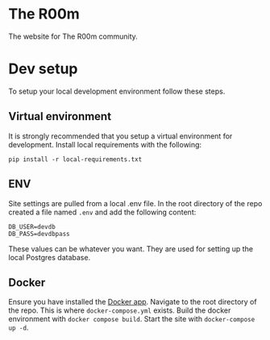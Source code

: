 # The R00m
The website for The R00m community.

# Dev setup
To setup your local development environment follow these steps.

## Virtual environment
It is strongly recommended that you setup a virtual environment for development. Install local requirements with the following:
```
pip install -r local-requirements.txt
```

## ENV
Site settings are pulled from a local .env file. In the root directory of the repo created a file named `.env` and add the following content:
```
DB_USER=devdb
DB_PASS=devdbpass
```
These values can be whatever you want. They are used for setting up the local Postgres database.

## Docker
Ensure you have installed the [Docker app](https://www.docker.com). Navigate to the root directory of the repo. This is where `docker-compose.yml` exists. Build the docker environment with `docker compose build`. Start the site with `docker-compose up -d`.

